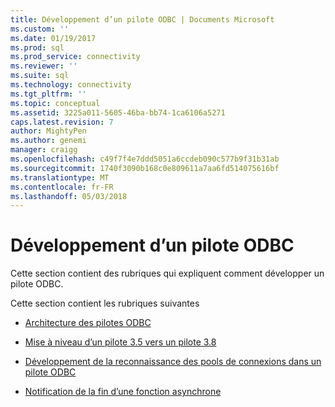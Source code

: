 ```yaml
---
title: Développement d’un pilote ODBC | Documents Microsoft
ms.custom: ''
ms.date: 01/19/2017
ms.prod: sql
ms.prod_service: connectivity
ms.reviewer: ''
ms.suite: sql
ms.technology: connectivity
ms.tgt_pltfrm: ''
ms.topic: conceptual
ms.assetid: 3225a011-5605-46ba-bb74-1ca6106a5271
caps.latest.revision: 7
author: MightyPen
ms.author: genemi
manager: craigg
ms.openlocfilehash: c49f7f4e7ddd5051a6ccdeb090c577b9f31b31ab
ms.sourcegitcommit: 1740f3090b168c0e809611a7aa6fd514075616bf
ms.translationtype: MT
ms.contentlocale: fr-FR
ms.lasthandoff: 05/03/2018
---
```

# <a name="developing-an-odbc-driver"></a>Développement d’un pilote ODBC
Cette section contient des rubriques qui expliquent comment développer un pilote ODBC.  
  
 Cette section contient les rubriques suivantes  
  
-   [Architecture des pilotes ODBC](../../../odbc/reference/develop-driver/odbc-driver-architecture.md)  
  
-   [Mise à niveau d’un pilote 3.5 vers un pilote 3.8](../../../odbc/reference/develop-driver/upgrading-a-3-5-driver-to-a-3-8-driver.md)  
  
-   [Développement de la reconnaissance des pools de connexions dans un pilote ODBC](../../../odbc/reference/develop-driver/developing-connection-pool-awareness-in-an-odbc-driver.md)  
  
-   [Notification de la fin d’une fonction asynchrone](../../../odbc/reference/develop-driver/notification-of-asynchronous-function-completion.md)
